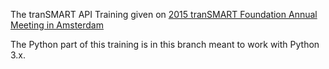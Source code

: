 The tranSMART API Training given on [2015 tranSMART Foundation Annual Meeting in Amsterdam](http://transmartfoundation.org/2015-annual-meeting/)

The Python part of this training is in this branch meant to work with Python 3.x.
